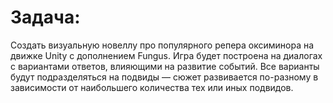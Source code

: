 # Задача:
Создать визуальную новеллу про популярного репера оксиминора на движке Unity с дополнением Fungus. Игра будет построена на диалогах с вариантами ответов, влияющими на развитие событий. Все варианты будут подразделяться на подвиды — сюжет развивается по-разному в зависимости от наибольшего количества тех или иных подвидов.

